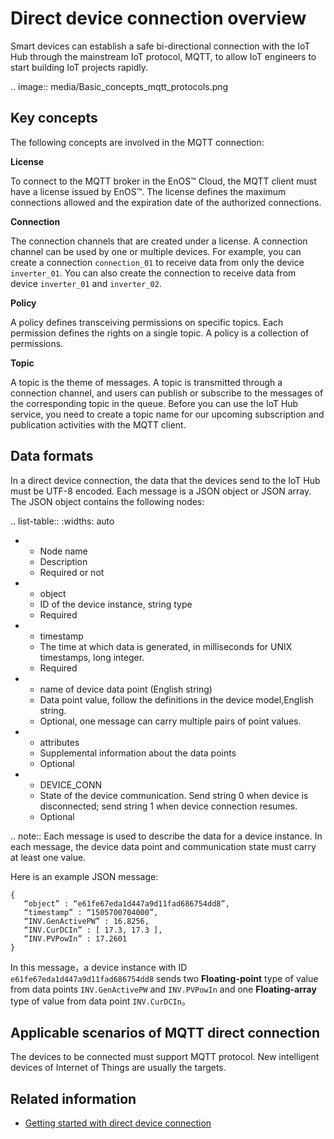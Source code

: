 # Direct device connection overview

Smart devices can establish a safe bi-directional connection with the IoT Hub through the mainstream IoT protocol, MQTT, to allow IoT engineers to start building IoT projects rapidly.

 .. image:: media/Basic_concepts_mqtt_protocols.png

## Key concepts

The following concepts are involved in the MQTT connection:

**License**

To connect to the MQTT broker in the EnOS™ Cloud, the MQTT client must have a license issued by EnOS™. The license defines the maximum connections allowed and the expiration date of the authorized connections.

**Connection**

The connection channels that are created under a license. A connection channel can be used by one or multiple devices. For example, you can create a connection `connection_01` to receive data from only the device `inverter_01`. You can also create the connection to receive data from device `inverter_01` and `inverter_02`.

**Policy**

A policy defines transceiving permissions on specific topics. Each permission defines the rights on a single topic. A policy is a collection of permissions.

**Topic**

A topic is the theme of messages. A topic is transmitted through a connection channel, and users can publish or subscribe to the messages of the corresponding topic in the queue. Before you can use the IoT Hub service, you need to create a topic name for our upcoming subscription and publication activities with the MQTT client.

## Data formats

In a direct device connection, the data that the devices send to the IoT Hub must be UTF-8 encoded. Each message is a JSON object or JSON array. The JSON object contains the following nodes:

.. list-table::
   :widths: auto

   * - Node name
     - Description
     - Required or not
   * - object
     - ID of the device instance, string type
     - Required
   * - timestamp
     - The time at which data is generated, in milliseconds for UNIX timestamps, long integer.
     - Required
   * - name of device data point (English string)
     - Data point value, follow the definitions in the device model,English string.
     - Optional, one message can carry multiple pairs of point values.
   * - attributes
     - Supplemental information about the data points
     - Optional
   * - DEVICE_CONN
     - State of the device communication. Send string 0 when device is disconnected; send string 1 when device connection resumes.
     - Optional


.. note:: Each message is used to describe the data for a device instance. In each message, the device data point and communication state must carry at least one value.

Here is an example JSON message:

```
{
   “object” : “e61fe67eda1d447a9d11fad686754dd8”,
   “timestamp” : “1505700704000”,
   “INV.GenActivePW” : 16.8256,
   “INV.CurDCIn” : [ 17.3, 17.3 ],
   “INV.PVPowIn” : 17.2601
}
```

In this message，a device instance with ID `e61fe67eda1d447a9d11fad686754dd8` sends two **Floating-point** type of value from data points `INV.GenActivePW` and `INV.PVPowIn` and one **Floating-array** type of value from data point `INV.CurDCIn`。

## Applicable scenarios of MQTT direct connection

The devices to be connected must support MQTT protocol. New intelligent devices of Internet of Things are usually the targets.

## Related information

- [Getting started with direct device connection](gettingstarted_direct_connection)
